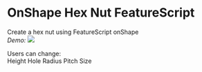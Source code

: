 # OnShape Hex Nut FeatureScript
Create a hex nut using FeatureScript onShape\
*Demo:*
![](images/Hex.gif)

Users can change:\
Height
Hole Radius
Pitch Size
